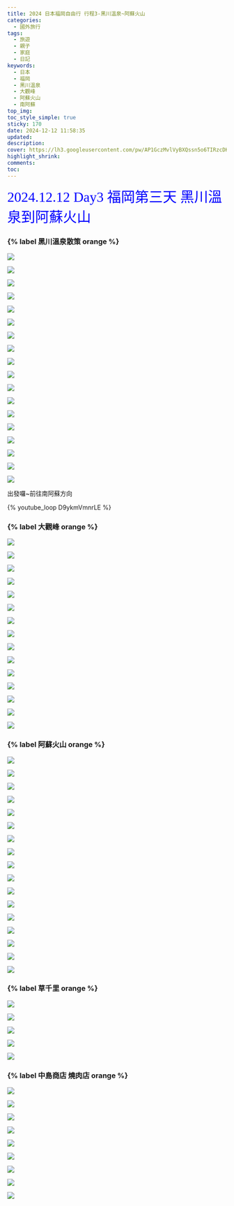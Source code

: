 ```yaml
---
title: 2024 日本福岡自由行 行程3-黑川溫泉~阿蘇火山
categories:
  - 國外旅行
tags:
  - 旅遊
  - 親子
  - 家庭
  - 日記
keywords:
  - 日本
  - 福岡
  - 黑川溫泉
  - 大觀峰
  - 阿蘇火山
  - 南阿蘇
top_img:
toc_style_simple: true
sticky: 170
date: 2024-12-12 11:58:35
updated:
description:
cover: https://lh3.googleusercontent.com/pw/AP1GczMvlVyBXQssn5o6TIRzcDKcx9IcLpNGzmNRMpNZH8SlYFn9hquc7oxfIqhge2feXspQe8cD_VhM-PYOESfWnUUfzYEcB6J3gH22GCDtNXOr7XREO_w=w1920-h1080
highlight_shrink:
comments:
toc:
---
```


<font face="標楷體" color="blue" size="6px">2024.12.12 Day3 福岡第三天 黑川溫泉到阿蘇火山</font>

### {% label 黑川溫泉散策 orange %}

<!-- ![](https://lh3.googleusercontent.com/pw/AP1GczM5SVjGm2AFb7D_BlwPLVFEeeiDFarQYpp0jBif9fQmdN5mi7e0SJbfFW_wSDosbnUvAdVEML5B7U07g_FHNDN6IAY4iCBraF9Nad6r7tY0Z1Pv9fU=w1920-h1080) -->
<!-- ![](https://lh3.googleusercontent.com/pw/AP1GczMvlVyBXQssn5o6TIRzcDKcx9IcLpNGzmNRMpNZH8SlYFn9hquc7oxfIqhge2feXspQe8cD_VhM-PYOESfWnUUfzYEcB6J3gH22GCDtNXOr7XREO_w=w1920-h1080) -->

![](https://lh3.googleusercontent.com/pw/AP1GczOC8aRN4-muGWivdoIm65ZWrdCck1aXGLcnfmPXK1YYbik1TwtJ2Jufs-bkoFnMguy-SMuFOHY4rsLVEEj4n8MncNsLNVmtdSbWU5sKDqZOO-SOiHE=w1920-h1080)

![](https://lh3.googleusercontent.com/pw/AP1GczMhJLC7wui7SOOYNW2zu4ryU8R5D38lRp09We4MBM9FoTgPi78-CHVxQ9E7yWmp8-O3A7XpWZmfgXPI7xZjyOA1o1ZWC0gnnswhqqjlW0BUjLYnoYI=w1920-h1080)

![](https://lh3.googleusercontent.com/pw/AP1GczMBmuLZnr4kUlA6Jx5M_VNaUKqzuDTchWQAMz30j5szO0lVH6Nir1wW9zNhGTkfFoytfoyVzXgBt7MuCqQoWuAlZtwk2LovSnvPZxFwSAW-AZmVFsA=w1920-h1080)

![](https://lh3.googleusercontent.com/pw/AP1GczOSHWXW4dD-b2kqdbTaUj4pCvAHyXTQTz3y_SDSayzSB0YD2r0z2v6zHA4ZBXiyeSfv6iTsFMerktR_UCIF6D9ZSBYadHX94B85j312k8bJpSerYY8=w1920-h1080)

![](https://lh3.googleusercontent.com/pw/AP1GczMn6pjo3Tzx_5SwVMrkM9hmlQfzyGeCrECJ2C70Jfm8Q7OY8wgFTQMotu7Xf6h-24Ua2g367qxEGaams9wuTa7DKrNVEjs8uV8j_wjJM1pREv4vYl8=w1920-h1080)

![](https://lh3.googleusercontent.com/pw/AP1GczORmJ9z6SW4PIgzh5GLLD0xFisSMofZ7HQFqi0_e-lJIQecZ5wA6RgYdpjlgxiMJ70Mxq7IxAoiCZe-eqjkPMzNr_RvWEG00ZZBjQ_4pSNxeulz8Mk=w1920-h1080)

![](https://lh3.googleusercontent.com/pw/AP1GczNWgDtjSvk_ZoDsduDkFWyp9HvnwldTt8WqMchbeqabyMSb1als74qXiLBhsnfPbb8Gk0QEv_qJdb1JM6Q3eDFnGn7DMJSf95ur4whEvU4iqo1Q9no=w1920-h1080)

![](https://lh3.googleusercontent.com/pw/AP1GczOFkh_P210Fwn5dycrA-yu9H8S-LioErovbBOZTMAlo4Zp5gKfdS_END1hJHwIcweQanSk3B_p8fbybe3HV5Itz70Jl6apiuH3fz9FZmYjh5D5qX-Q=w1920-h1080)

![](https://lh3.googleusercontent.com/pw/AP1GczN06U-qS1y7q_-7CN51mtIGH6pB7E_p5osVzt3TIxxDLtALigsgwhnelUas0PNJptH63gh8qMAvmgmnNi3rflp60B_JiAks_MYNdj-GK8nRIDJxaJM=w1920-h1080)

![](https://lh3.googleusercontent.com/pw/AP1GczOd7Ht2xipyvMzPADXdb4X_ICVHwiT4zUCZGVGzCh2axWugP_CQ0GnTxTC7X4MLPHhYvr2ehuBfkYVERiMLNiAYVB2lcszyOJSLgJ4bKbeh0E5fz_4=w1920-h1080)

![](https://lh3.googleusercontent.com/pw/AP1GczMpdqRuv91hBoik_wfeeLM3MJ8HIfZ7cidB3O0PZjXjo-0-wDRGfsfzAhDd9zAbw8V4KKNlnMXAFWcL_5GQA6Z_Jnys95asmmC2hDNztE-zL_NTH1M=w1920-h1080)

![](https://lh3.googleusercontent.com/pw/AP1GczMIye9_1QGu-dPjEOIZkTfLVTA-Uj77Gv5CyZCfqQ5tuvgV_bJzYoZo7uQbk3Jg1jPZoddIukRdOQ2NbGxO66ZAIKcJ3daCdHmqGS1TxDmxSk0lxik=w1920-h1080)

![](https://lh3.googleusercontent.com/pw/AP1GczM07DIF2pNbd_OgwTHP9wzTbzDIfvRxAgtG5ames4gY6cfSgC--xSI4HmZY84Xytzrbndz8N2CggHCBzqw9vlJqdl0o1s7pbGfyRVlcxDQcJqxkDY4=w1920-h1080)

![](https://lh3.googleusercontent.com/pw/AP1GczPkjRg47XTikr2Ov1L3dTssXER6mJc3bUmzfJ4-3Eo7AAY4xv0-1VLMhayCdoA8n9dy-QzsVOYNPI6DykTM98zHymc-xKhYX-FHMFLNAGhN6XlBjtQ=w1920-h1080)

![](https://lh3.googleusercontent.com/pw/AP1GczOMr8mG1NogseK85qfJLyEes91_fVgA3dlqrfIca4KIKSLhaiGZ1ecJNb92qvAp9RZ-CvtL49Jb_QyIFPGLDBviZF_Q3DOAdGioCETRUxVtJCMKqZ8=w1920-h1080)

![](https://lh3.googleusercontent.com/pw/AP1GczMuvMqf5ZNA3SaGEDLXeCz2AZ0kErOQdsPxP15j8wlkB_nyV5WXirGgygjZG8sAyDWll-mG-XgyVOFvK6Yg-e_FrWvumL1HaLd7mwR26kzchleEHTg=w1920-h1080)

![](https://lh3.googleusercontent.com/pw/AP1GczNr2W4xQyOT02fv7SsBqz1RhDMAKmjykcoUTcsKKketnfzIFnHg1gfvQkABOS59xBNZ_VsVEPrmn204zMa13wdi9kdplWIfVHD-RU4CvYQagczUV94=w1920-h1080)

![](https://lh3.googleusercontent.com/pw/AP1GczPyRDiU5JjIj5KVE7Y_AUsMeZ_nYuVEaalcx_KBqly0fgYbRRxgj0yTtY-do4-WdmEOKV0amGYwO7NHJRFUF5ZDYLqsJHcqPD6uLhVSk0wyKInw6gY=w1920-h1080)

出發囉~前往南阿蘇方向

{% youtube_loop D9ykmVmnrLE %}

<!-- {% raw %}
<div class="video-container">
  <iframe
    src="https://www.youtube.com/embed/D9ykmVmnrLE?autoplay=1&loop=1&mute=1&playlist=D9ykmVmnrLE"
    frameborder="0"
    allow="autoplay; encrypted-media"
    allowfullscreen>
  </iframe>
</div>
{% endraw %} -->

### {% label 大觀峰 orange %}

![](https://lh3.googleusercontent.com/pw/AP1GczPYIfjTIrnUkLVQNXypt7Va9ctmtnrrz90p91i0uDh3TszB4JkUBNesejKsOIj4KgIG0Zr3YsC4_sEk5fZTAvbqqjBZj046JyVtdPFuWrmzOMwr_FE=w1920-h1080)

![](https://lh3.googleusercontent.com/pw/AP1GczMmkRIzj4SrZnpLyEFU3vEK-h_Fu-G5aMi8CSTdJ4rfGkPSOHnEQWY5K0O9BNoWvBceNywdPuzzNK0DHD6p4XcYUAPXvFSFGBoL6L9sQn9LNO82Gf0=w1920-h1080)

![](https://lh3.googleusercontent.com/pw/AP1GczPvcESXeuG5YU6RQLy8bnMvQI0erXmi-3-ywYAE_NpvgiS_SKcRPWWPteKT38mXKNip2-8cannZ7i7jxev9N1oEmdqmA9_nPXJYFwVgeDdHddo8etE=w1920-h1080)

![](https://lh3.googleusercontent.com/pw/AP1GczOD9J8U5hQrnK9707migyU9s_ZQcxqGqSzLu7xEMyT0FlHgRBQ7kUDBf24IZ-xd4SHy1XSomIfzsjXCCQc0aEGqozD5aPZnpxf4xMWJkt1W5cljSoI=w1920-h1080)

![](https://lh3.googleusercontent.com/pw/AP1GczOnj0_7q1rJhrkNLb3gtRfGqAAy1_Un2b61n8qxAPIefyyWmJ85vNWb-kXWSYYq-xAqU8mjIxjdq5d3epCxs2jPLIeI-nXvvV1oAaWQ6gldU4oWqF8=w1920-h1080)

![](https://lh3.googleusercontent.com/pw/AP1GczOJL4CCUVScOSe8vl-7iiiQlTxEjdHMDHox-dD8z6OTzIvw1QhNNpujWaMq6FyLzEZQhhIoX0Frqyibc5-u_An2tYkxRl648F0NGlDomKQmnHLGNdM=w1920-h1080)

![](https://lh3.googleusercontent.com/pw/AP1GczNsqj__v6WMKI_Kwwn9TLJVuAmtNsOzb-WJjoZNS68gUArsl_gvnedPhZuiOd52JfvdLZOYhN7TM68AgpOO9bxKdQFYqm4pM4m8IL3vVWAJLiNAIVc=w1920-h1080)

![](https://lh3.googleusercontent.com/pw/AP1GczMcz5zdUtw1XVSlC_wKfraEJsOBcldkkicQ6oJOEKtM01C2SmCEVbNeE8YwMVoTYaSuZ5zPcvgmqHoY2poE6nkxLPdAhNw-kuTMosL5rNfeDhAVOXY=w1920-h1080)

![](https://lh3.googleusercontent.com/pw/AP1GczMENPzS-CA7yU1ODd06Dogah6KoMEPTRma0Dl_yNSgdm74tx9VEKCu1t9ZLTqs4v2FkxM91YUtMD6Hitv-VLmyRwIpyLzhGkcZxXbm44CvIGZMnEjo=w1920-h1080)

![](https://lh3.googleusercontent.com/pw/AP1GczOH5Up6LGvFSVXVB1Qozgc_hbTadn4TmWOWv2nq8SsIiYKs1KilDlWqOhfKO1LNVHnXSH6j69OHj-IOgkKfaA-s5BEOP5hV1YEW2XkEf2G_QZ02KHU=w1920-h1080)

![](https://lh3.googleusercontent.com/pw/AP1GczMQ-h0a8iVNEtr3NE7_YrerWK93992-6V-N48HH81qC-Xfkh6YbNhM4IIEjV_LVv3lBhM20OeFQVhqJuS-BzW4gdUcQzYDmqKK-jL1R4SbzKg3UL6k=w1920-h1080)

![](https://lh3.googleusercontent.com/pw/AP1GczMR49UPGGL0UHMWprt_7XU6e_sYNDK_A4vgZiRk5XCtSDVpk3ERaEWWKuoHWg4KiP2EWXsNiM2iAg00gbPmvOKtkHNbzZmGcpIWT957KUey2kFC54U=w1920-h1080)

![](https://lh3.googleusercontent.com/pw/AP1GczPYTsKEuGXy-ShHuNqJQJ1PpqEueCnRkemjwJR0DpS7AM7RbkeQ3f1UHrpq9pvGHCFoVhvquoHjJYYZoNm8sRCLqcrtVZH2qU_EtepzD2fgwXbc13Q=w1920-h1080)

![](https://lh3.googleusercontent.com/pw/AP1GczMOhpCcuIOhwjMkFHXTp5dKYeiNFmKTsi7anvxEzbY_4qymExriMbJkFih57O2QGcHj_2W3s8EAncGN5q1LASe-hT6q_3ECFDSBmsONxgQulZA1OJY=w1920-h1080)

![](https://lh3.googleusercontent.com/pw/AP1GczOfYOnasp5Ly6Y5Pe27BC6nLMLeUzLvnSdoEnDQyDJjBH0wYIpR-tp8CW-L49G365RU3oCU8Eam4SUiss-cm4TBAT2ap5aLsbo7ttGehVJ2WNN4vjI=w1920-h1080)

### {% label 阿蘇火山 orange %}

![](https://lh3.googleusercontent.com/pw/AP1GczMuaGw--yxXMP8i7fdGLnFiQL_Jd1JwN6MTvG_Os9V5ykkiYDD88srK5R7eANWvvh4gXI0WnmSV_TGj91n9WTqnkp9ZHxszSTxsd5EhGU3ytN59b3c=w1920-h1080)

![](https://lh3.googleusercontent.com/pw/AP1GczMXU0reFTcFw5uPeMkKuUzB_BtLstVFrJbtfQM70Iw3YvrrWl80I5k99D_rfogkFKdqHe0dgDdUW6eDaJ7Haxd_usl2aB55RUSj0zOiss8I-CZdxXw=w1920-h1080)

![](https://lh3.googleusercontent.com/pw/AP1GczNp4Avfn3PYgMbk8HHH-Cxv86f1cDG-Y5xVnZWTAWaODIFU6BbtmZaLeL-2QyAlD7zbkZSvf61kBcFBQfzqc9W5OzQImddiFnfFHKYtodedgFDHgUo=w1920-h1080)

![](https://lh3.googleusercontent.com/pw/AP1GczNJ8WAf6Vf_Vl-AVCKJiR0ExDfh2FT-C2Pj2uasARofnIe_ajNfeEZdI5bLZdiaYNBs8XhaTnaWzmNrbrj1vw5mNFNHWKFVdsjo7sx_T90lnhhMhAE=w1920-h1080)

![](https://lh3.googleusercontent.com/pw/AP1GczNv20rMKeXgU76bQ3GmVSQXSexYxavdb0yEL2TZrwy9bE7XdDw4Ccw-L4qgvWgHSvz5u-RT-WT0y6tqGE7rtZ3YBcPmk65EU2QuIJDqyKg9XdJF5To=w1920-h1080)

![](https://lh3.googleusercontent.com/pw/AP1GczOo1Zo3_Mswl8S4AmLFFyt-IguLHE6BCDGnUXSljYGucOCxaemhmTeugG1epT68sm1uL1QUmFJObxWdgumVXZwF9CWAuIu69MQNFws3E8FNyY2dygI=w1920-h1080)

![](https://lh3.googleusercontent.com/pw/AP1GczO-6nmXvOJW2u17TIjKQcJBhjzgSf_FqJpm51_qXTphmnYrBQbZkGL0R2bilxWsxInrkIPA5G-zz-sgqE7KartbzLYfKLeAiX_PJBZEidzesxHguq8=w1920-h1080)

![](https://lh3.googleusercontent.com/pw/AP1GczNp3OM-SaiaIUM9fXunxBcxEJ3lXAs8pV2UzdmUKsYWPMywe_h4EgLtmlmE3PqvMwfnCRoeD4LwhC-KGwW9EXJiyyAmXI1wE9kRkYgjAMl5F0qjfqE=w1920-h1080)

![](https://lh3.googleusercontent.com/pw/AP1GczOtMysiIW6RN_vaw0cx6i4Fsbg3xBzUePY_PcyJjJbaiJ5o2nNp5mudl7lrFFCLajH2GXUimsLgXlNcugZfCCXOI5swi0qdt3oH5FyimSX9AwnWCGc=w1920-h1080)

![](https://lh3.googleusercontent.com/pw/AP1GczMmoVPnTNVgw7iLk6dvF6RebdN8ALxbdWpUVfGqp14y9aCfk8JaiNKfa4WCcsmlu1vQFo-oywpBHq0X4G6WdY7kp9Pu7IWLHjXaVxSeE35i3KOs3a4=w1920-h1080)

![](https://lh3.googleusercontent.com/pw/AP1GczOi95j7lZ3pYDM0wTEnxF-9dQ7zH6JqaWzNzXZA99Fqm7hSzdqrZE5hLyQa8DsUFy9YFJh5lJVDnH58l1R7GJvpoJagRNt92MNTWEs3ndZjZKx3gW4=w1920-h1080)

![](https://lh3.googleusercontent.com/pw/AP1GczPrRoZvbas2DjdLw-I8V6aMx7fuzd5QIkCxoxlIW6vcZJ5WbqQYNLAp4yiOSdm4p56ZuRYt2xQs3OLtYS9gvvD6g0k4R-24NL49Uky-nQ54AVByh78=w1920-h1080)

![](https://lh3.googleusercontent.com/pw/AP1GczPjghVTo2HHdMC1Y9bXgZ9iW1lt1x_29KusCUIt0oZqhupBkhYXkzebJx_Wcd4Z3Ui0rdkk45i3G-579JMrm3yx7XWb6itC8ADFzinDV-mCiC_MYYA=w1920-h1080)

![](https://lh3.googleusercontent.com/pw/AP1GczPIMc3_BMIwEogm6ZRKYpHmaEgGYUG0WOMTs-FYe-u1G9o53X2cGbfp_zwk2X2zTXJgjRBBq9tCXWGfThqj77huSOfW2VbuphVZmzZmng1Pu6-mBTU=w1920-h1080)

![](https://lh3.googleusercontent.com/pw/AP1GczMwD2Srv0q0-iiNKwpGscpQa4PRdw4ifIjGpkJ6z3jAT4KlUMUw1Xp4jR1AYiQI0UC1e_wbEdy8fBKCY49BZIQFmRjfhdNzuyI4vJHLWkrTbKGkszU=w1920-h1080)

![](https://lh3.googleusercontent.com/pw/AP1GczMMlosw1M8qhQ5Ppb_J68ERxr7dHjioLqnDusWeg0Wu3SQNpVR-fpk1UzZvAakMrIOwTEu1cKZOIBSHcCGOOnaVNmxU-AWEYKyf2S_GRdvd3Ghi8sE=w1920-h1080)

![](https://lh3.googleusercontent.com/pw/AP1GczMqkSHJOXlEoN2clGDUqF2LmITfOfI6FG804Bmi9gy4JKsb_byYE7pou4cYr0rmzsKqkSw6slkTphMrODnUOK_OrC8UOH9fW5w-HSOWNGVbXeTVM0w=w1920-h1080)

### {% label 草千里 orange %}

![](https://lh3.googleusercontent.com/pw/AP1GczNLf9irjqWMe6sLmiyFMGVVXQW3ItHxoAyPFmvGVHCbEcZb42EmnRj4nw9_6hFwuxOQ3aGB0PH0BukEQ1onMYuVkrlPbyz4zr1gv95SY3JxuIc29RA=w1920-h1080)

![](https://lh3.googleusercontent.com/pw/AP1GczNuWE5_C7Y0kkp32UI3LW9emixmKLa3y_nnxHMLg_Zp_0m70I3m-T7XDL24WmL6o2pGlcW4H38tR8rzE7SYMdhLz-pDwb21KfsLFmQXljmFOTz5I-g=w1920-h1080)

![](https://lh3.googleusercontent.com/pw/AP1GczOESEZHuIPkDGmR7teSZT8c6EtfILw_RIYLseFDAXoIQDCXsxMm1w-MO8BG1tl93W13Z7z1NMyTnuZCfGUFfdOJNXXOq3kaaq3SO0Uuf2oQFZzaTE4=w1920-h1080)

![](https://lh3.googleusercontent.com/pw/AP1GczM9ZV1MyOuy7CHVEIwcw1hih6Bv2oQjTVW4zMProM0IHksWyvbw6Gkm-UiWSxavDATb0A3FnwwtCYH8JIM49MsOy3L1veHB-oD-nBra2iW0vpI-2Cc=w1920-h1080)

![](https://lh3.googleusercontent.com/pw/AP1GczOTnZ3oQvXI8XsywTRTE62L4h8SoZQCZRpEy1DtZA_7V4nNoMP4GZR3csNu8QH4TE28gyP-0yEkeNduk-TLLC3VHJGOGOSvOjX5q1tvW3o5MrEfaeg=w1920-h1080)

### {% label 中島商店 燒肉店 orange %}

![](https://lh3.googleusercontent.com/pw/AP1GczNpgArvGiIZcMaRuCMOwvlWQuKGZbW2xYAM5ywlZXfCV5-VEYxKJti5_ELR1HAsdK9MZdFahW862RuNYKCrAOztMJ9P7r4phkPY_PGav_WHpKScKVE=w1920-h1080)

![](https://lh3.googleusercontent.com/pw/AP1GczN6TiOdwKbcjxkuSugvRuk8qxCswFYuqj4qc6FYHIxDnR8_v8yJaM-ko5JpBd5MTFX-FpJcpHYQatn84AcvR5AbBFAqGugvi6NMk0vT2ada89W_R_o=w1920-h1080)

![](https://lh3.googleusercontent.com/pw/AP1GczNAUjh0tug6ISnQ3PA699piG2cMHSikJBlxqyncBv5ecyetMMF9kkdyTfq_F51ha2xg6uXloMQck5oDjSTe1Nmborv_gPzLlZAtIaZ9oCpx74A6dOo=w1920-h1080)

![](https://lh3.googleusercontent.com/pw/AP1GczPJRdrn7TjBTKvPpa4ENtOq8yTtsA24uUNH_uf2QuUQrwLiZAm9242arm1quabnWxou1P2HTx4gElg-d_BCRJvREKLVQ1TpkQPvaO_-V3KIKrBSkn0=w1920-h1080)

![](https://lh3.googleusercontent.com/pw/AP1GczOAnRhO7p71fetXalAQvnom16BNdiFo8nTCU5xLP6lr97fGXe-SUseUC95AapBJ8r6FGsENr-VcsmwFZ_150fyCdMDnNR6LrWKwRc3bG7ZD01U1I5k=w1920-h1080)

![](https://lh3.googleusercontent.com/pw/AP1GczOGj-n-FpO1v6txeMlSmy9JfkI0ihkVaHfbbBDAzAFBoCDqsYKcptfSoK1e-9V0B-Hbyg8ejuQExFRGevMcNyV-sX1KKakO9CZHLPYNBcafLPd116w=w1920-h1080)

![](https://lh3.googleusercontent.com/pw/AP1GczPszLOa0j5mC5Dq-5L7t34cT6wQiZJINfMnSBZtZATJKw3jaPC-Ms7L_1HDVw_e3Nnd8O1pB1gyKjZgfMg6GfGKgUuX0hI4KVKTgAp2x6BHZFOYrhY=w1920-h1080)

![](https://lh3.googleusercontent.com/pw/AP1GczPcx8E0QolMKnSfvTYFnV5sUfZWINV2xo6Ox4qGK0jadoaYu8ty4xv9L7JV3t39--aZiRExqc09UGFSKFntTws9SKYtPwEu3VWztRr6GFZzH5vkch4=w1920-h1080)

![](https://lh3.googleusercontent.com/pw/AP1GczNKEdSPHlvukGpCXRSReXLyPCJ1_Cb-EBLyH62sZ_YA9DH5QkdcTP_rjjQRh2FDw-x44jop7Mf-m3EoQfeTgayVoWncaafmKeADVovqY1-mZO93NwU=w1920-h1080)

